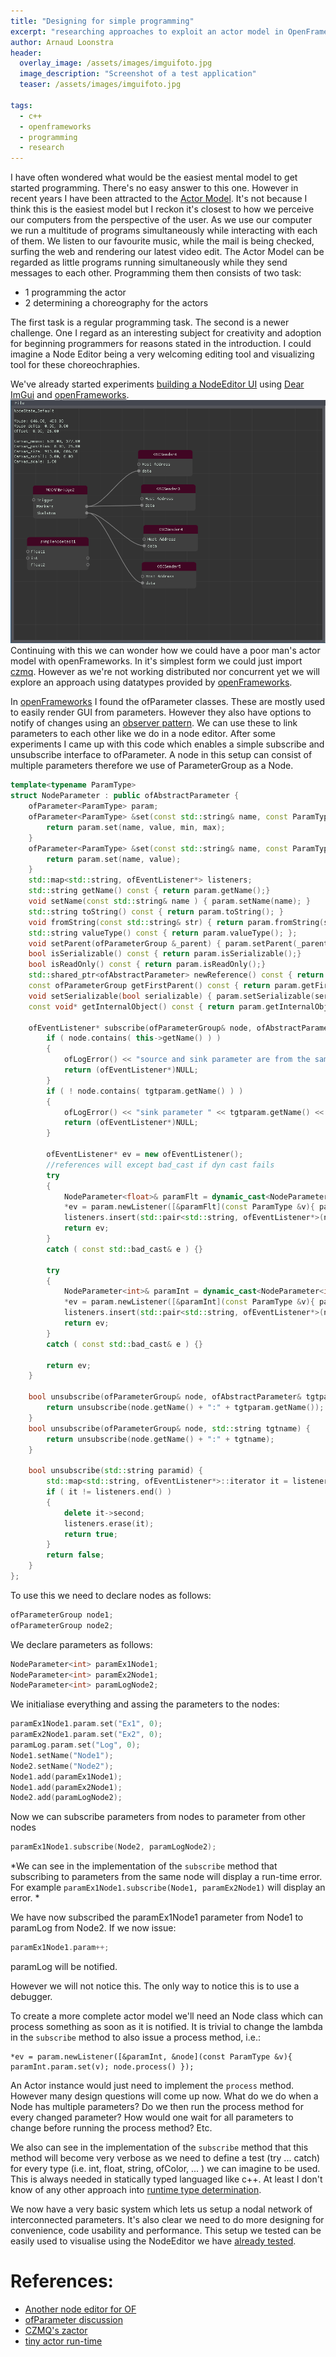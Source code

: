 ```yaml
---
title: "Designing for simple programming"
excerpt: "researching approaches to exploit an actor model in OpenFrameworks"
author: Arnaud Loonstra
header:
  overlay_image: /assets/images/imguifoto.jpg
  image_description: "Screenshot of a test application"
  teaser: /assets/images/imguifoto.jpg

tags: 
  - c++
  - openframeworks
  - programming
  - research
---
```

I have often wondered what would be the easiest mental model to get started programming. There's no easy answer to this one. However in recent years I have been attracted to the [Actor Model](https://wiki). It's not because I think this is the easiest model but I reckon it's closest to how we perceive our computers from the perspective of the user. As we use our computer we run a multitude of programs simultaneously while interacting with each of them. We listen to our favourite music, while the mail is being checked, surfing the web and rendering our latest video edit. The Actor Model can be regarded as little programs running simultaneously while they send messages to each other. Programming them then consists of two task:

 * 1 programming the actor
 * 2 determining a choreography for the actors

The first task is a regular programming task. The second is a newer challenge. One I regard as an interesting subject for creativity and adoption for beginning programmers for reasons stated in the introduction. I could imagine a Node Editor being a very welcoming editing tool and visualizing tool for these choreochraphies. 

We've already started experiments [building a NodeEditor UI](/blog/GuiTests/) using [Dear ImGui](https://github.com/ocornut/imgui/) and [openFrameworks](http://www.openframeworks.cc).
![Node Editor test using Dear Imgui](../assets/images/nodeeditor.png)
Continuing with this we can wonder how we could have a poor man's actor model with openFrameworks. In it's simplest form  we could just import [czmq](http://zeromq.org). However as we're not working distributed nor concurrent yet we will explore an approach using datatypes provided by [openFrameworks](http://www.opeframeworks.cc).

In [openFrameworks](http://www.opeframeworks.cc) I found the ofParameter classes. These are  mostly used to easily render GUI from parameters. However they also have options to notify of changes using an [observer pattern](https://en.wikipedia.org/wiki/Observer_pattern). We can use these to link parameters to each other like we do in a node editor. After some experiments I came up with this code which enables a simple subscribe and unsubscribe interface to ofParameter. A node in this setup can consist of multiple parameters therefore we use of ParameterGroup as a Node.

```cpp
template<typename ParamType>
struct NodeParameter : public ofAbstractParameter {
    ofParameter<ParamType> param;
    ofParameter<ParamType> &set(const std::string& name, const ParamType & value, const ParamType & min, const ParamType & max){
        return param.set(name, value, min, max);
    }
    ofParameter<ParamType> &set(const std::string& name, const ParamType & value){
        return param.set(name, value);
    }
    std::map<std::string, ofEventListener*> listeners;
    std::string getName() const { return param.getName();}
    void setName(const std::string& name ) { param.setName(name); }
    std::string toString() const { return param.toString(); }
    void fromString(const std::string& str) { return param.fromString(str);}
    std::string valueType() const { return param.valueType(); };
    void setParent(ofParameterGroup &_parent) { param.setParent(_parent);}
    bool isSerializable() const { return param.isSerializable();}
    bool isReadOnly() const { return param.isReadOnly();}
    std::shared_ptr<ofAbstractParameter> newReference() const { return param.newReference();} //TODO
    const ofParameterGroup getFirstParent() const { return param.getFirstParent();}
    void setSerializable(bool serializable) { param.setSerializable(serializable);}
    const void* getInternalObject() const { return param.getInternalObject();}

    ofEventListener* subscribe(ofParameterGroup& node, ofAbstractParameter& tgtparam) {
        if ( node.contains( this->getName() ) )
        {
            ofLogError() << "source and sink parameter are from the same node!";
            return (ofEventListener*)NULL;
        }
        if ( ! node.contains( tgtparam.getName() ) )
        {
            ofLogError() << "sink parameter " << tgtparam.getName() << " is not from node " << node.getName();
            return (ofEventListener*)NULL;
        }

        ofEventListener* ev = new ofEventListener();
        //references will except bad_cast if dyn cast fails
        try
        {
            NodeParameter<float>& paramFlt = dynamic_cast<NodeParameter<float>&>(tgtparam);
            *ev = param.newListener([&paramFlt](const ParamType &v){ paramFlt.param.set(v); });
            listeners.insert(std::pair<std::string, ofEventListener*>(node.getName() + ":" + tgtparam.getName(), ev));
            return ev;
        }
        catch ( const std::bad_cast& e ) {}

        try
        {
            NodeParameter<int>& paramInt = dynamic_cast<NodeParameter<int>&>(tgtparam);
            *ev = param.newListener([&paramInt](const ParamType &v){ paramInt.param.set(v); });
            listeners.insert(std::pair<std::string, ofEventListener*>(node.getName() + ":" + tgtparam.getName(), ev));
            return ev;
        }
        catch ( const std::bad_cast& e ) {}
        
        return ev;
    }

    bool unsubscribe(ofParameterGroup& node, ofAbstractParameter& tgtparam) {
        return unsubscribe(node.getName() + ":" + tgtparam.getName());
    }
    bool unsubscribe(ofParameterGroup& node, std::string tgtname) {
        return unsubscribe(node.getName() + ":" + tgtname);
    }

    bool unsubscribe(std::string paramid) {
        std::map<std::string, ofEventListener*>::iterator it = listeners.find(paramid);
        if ( it != listeners.end() )
        {
            delete it->second;
            listeners.erase(it);
            return true;
        }
        return false;
    }
};
```
To use this we need to declare nodes as follows:
```cpp
ofParameterGroup node1;
ofParameterGroup node2;
```
We declare parameters as follows:
```cpp
NodeParameter<int> paramEx1Node1;
NodeParameter<int> paramEx2Node1;
NodeParameter<int> paramLogNode2;
```
We initialiase everything and assing the parameters to the nodes:
```cpp
paramEx1Node1.param.set("Ex1", 0);
paramEx2Node1.param.set("Ex2", 0);
paramLog.param.set("Log", 0);
Node1.setName("Node1");
Node2.setName("Node2");
Node1.add(paramEx1Node1);
Node1.add(paramEx2Node1);
Node2.add(paramLogNode2);
```
Now we can subscribe parameters from nodes to parameter from other nodes
```cpp
paramEx1Node1.subscribe(Node2, paramLogNode2);
```
*We can see in the implementation of the `subscribe` method that subscribing to parameters from the same node will display a run-time error. For example `paramEx1Node1.subscribe(Node1, paramEx2Node1)` will display an error.
*

We have now subscribed the paramEx1Node1 parameter from Node1 to paramLog from Node2. If we now issue:
```cpp
paramEx1Node1.param++;
```
paramLog will be notified.

However we will not notice this. The only way to notice this is to use a debugger.

To create a more complete actor model we'll need an Node class which can process something as soon as it is notified. It is trivial to change the lambda in the `subscribe` method to also issue a process method, i.e.:
```
*ev = param.newListener([&paramInt, &node](const ParamType &v){ paramInt.param.set(v); node.process() });
```
An Actor instance would just need to implement the `process` method. However many design questions will come up now. What do we do when a Node has multiple parameters? Do we then run the process method for every changed parameter? How would one wait for all parameters to change before running the process method? Etc.

We also can see in the implementation of the `subscribe` method that this method will become very verbose as we need to define a test (try ... catch) for every type (i.e. int, float, string, ofColor, ... ) we can imagine to be used. This is always needed in statically typed languaged like c++. At least I don't know of any other approach into [runtime type determination](https://en.wikipedia.org/wiki/Run-time_type_information).

We now have a very basic system which lets us setup a nodal network of interconnected parameters. It's also clear we need to do more designing for convenience, code usability and performance. This setup we tested can be easily used to visualise using the NodeEditor we have [already tested](/blog/GuiTests/).

# References:
* [Another node editor for OF](https://github.com/PlaymodesStudio/ofxOceanode)
* [ofParameter discussion](https://forum.openframeworks.cc/t/ofparametergroup-and-custom-inherited-ofparameter-class/30237/14)
* [CZMQ's zactor](http://czmq.zeromq.org/manual:zactor)
* [tiny actor run-time](https://github.com/organix/tart/)